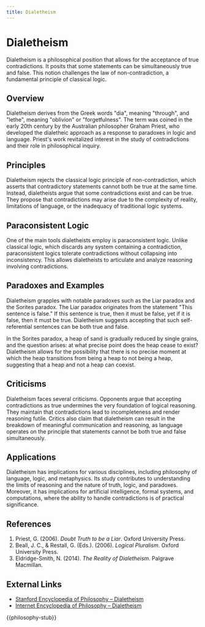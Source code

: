 ```yaml
---
title: Dialetheism
---
```

# Dialetheism

Dialetheism is a philosophical position that allows for the acceptance of true contradictions. It posits that some statements can be simultaneously true and false. This notion challenges the law of non-contradiction, a fundamental principle of classical logic.

## Overview

Dialetheism derives from the Greek words "dia", meaning "through", and "lethe", meaning "oblivion" or "forgetfulness". The term was coined in the early 20th century by the Australian philosopher Graham Priest, who developed the dialetheic approach as a response to paradoxes in logic and language. Priest's work revitalized interest in the study of contradictions and their role in philosophical inquiry.

## Principles

Dialetheism rejects the classical logic principle of non-contradiction, which asserts that contradictory statements cannot both be true at the same time. Instead, dialetheists argue that some contradictions exist and can be true. They propose that contradictions may arise due to the complexity of reality, limitations of language, or the inadequacy of traditional logic systems.

## Paraconsistent Logic

One of the main tools dialetheists employ is paraconsistent logic. Unlike classical logic, which discards any system containing a contradiction, paraconsistent logics tolerate contradictions without collapsing into inconsistency. This allows dialetheists to articulate and analyze reasoning involving contradictions.

## Paradoxes and Examples

Dialetheism grapples with notable paradoxes such as the Liar paradox and the Sorites paradox. The Liar paradox originates from the statement "This sentence is false." If this sentence is true, then it must be false, yet if it is false, then it must be true. Dialetheism suggests accepting that such self-referential sentences can be both true and false.

In the Sorites paradox, a heap of sand is gradually reduced by single grains, and the question arises: at what precise point does the heap cease to exist? Dialetheism allows for the possibility that there is no precise moment at which the heap transitions from being a heap to not being a heap, suggesting that a heap and not a heap can coexist.

## Criticisms

Dialetheism faces several criticisms. Opponents argue that accepting contradictions as true undermines the very foundation of logical reasoning. They maintain that contradictions lead to incompleteness and render reasoning futile. Critics also claim that dialetheism can result in the breakdown of meaningful communication and reasoning, as language operates on the principle that statements cannot be both true and false simultaneously.

## Applications

Dialetheism has implications for various disciplines, including philosophy of language, logic, and metaphysics. Its study contributes to understanding the limits of reasoning and the nature of truth, logic, and paradoxes. Moreover, it has implications for artificial intelligence, formal systems, and computations, where the ability to handle contradictions is of practical significance.

## References

1. Priest, G. (2006). *Doubt Truth to be a Liar*. Oxford University Press.
2. Beall, J. C., & Restall, G. (Eds.). (2006). *Logical Pluralism*. Oxford University Press.
3. Eldridge-Smith, N. (2014). *The Reality of Dialetheism*. Palgrave Macmillan.

## External Links

- [Stanford Encyclopedia of Philosophy – Dialetheism](https://plato.stanford.edu/entries/dialetheism/)
- [Internet Encyclopedia of Philosophy – Dialetheism](https://iep.utm.edu/dialethe/)

<!-- Stub template -->
{{philosophy-stub}}